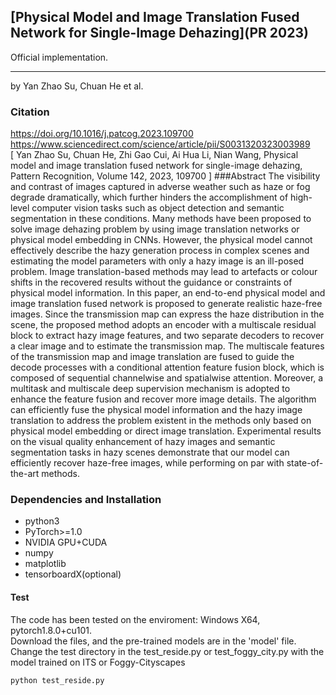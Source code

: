 ##  [Physical Model and Image Translation Fused Network for Single-Image Dehazing](PR 2023)
 Official implementation.

---

by Yan Zhao Su, Chuan He et al. 

### Citation
https://doi.org/10.1016/j.patcog.2023.109700  
https://www.sciencedirect.com/science/article/pii/S0031320323003989  
[
Yan Zhao Su, Chuan He, Zhi Gao Cui, Ai Hua Li, Nian Wang,
Physical model and image translation fused network for single-image dehazing,
Pattern Recognition,
Volume 142,
2023,
109700
]
###Abstract
The visibility and contrast of images captured in adverse weather such as haze or fog degrade dramatically, which further hinders the accomplishment of high-level computer vision tasks such as object detection and semantic segmentation in these conditions. Many methods have been proposed to solve image dehazing problem by using image translation networks or physical model embedding in CNNs. However, the physical model cannot effectively describe the hazy generation process in complex scenes and estimating the model parameters with only a hazy image is an ill-posed problem. Image translation-based methods may lead to artefacts or colour shifts in the recovered results without the guidance or constraints of physical model information. In this paper, an end-to-end physical model and image translation fused network is proposed to generate realistic haze-free images. Since the transmission map can express the haze distribution in the scene, the proposed method adopts an encoder with a multiscale residual block to extract hazy image features, and two separate decoders to recover a clear image and to estimate the transmission map. The multiscale features of the transmission map and image translation are fused to guide the decode processes with a conditional attention feature fusion block, which is composed of sequential channelwise and spatialwise attention. Moreover, a multitask and multiscale deep supervision mechanism is adopted to enhance the feature fusion and recover more image details. The algorithm can efficiently fuse the physical model information and the hazy image translation to address the problem existent in the methods only based on physical model embedding or direct image translation. Experimental results on the visual quality enhancement of hazy images and semantic segmentation tasks in hazy scenes demonstrate that our model can efficiently recover haze-free images, while performing on par with state-of-the-art methods.  
### Dependencies and Installation

* python3
* PyTorch>=1.0
* NVIDIA GPU+CUDA
* numpy
* matplotlib
* tensorboardX(optional)


#### Test
The code has been tested on the enviroment: Windows X64, pytorch1.8.0+cu101.  
Download the files, and the pre-trained models are in the 'model' file.  
Change the test directory in the test_reside.py or test_foggy_city.py with the model trained on ITS or Foggy-Cityscapes
 ```shell
 python test_reside.py
```